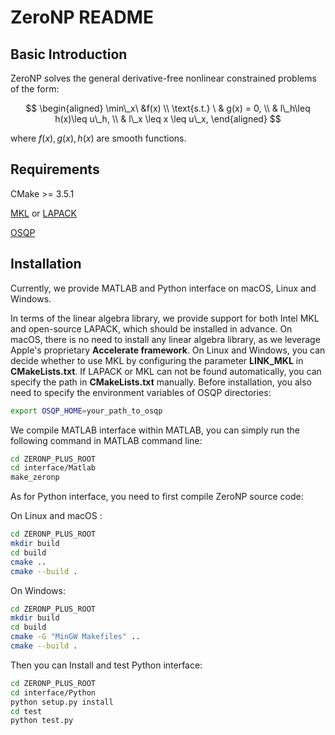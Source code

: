 #  ZeroNP README
## Basic Introduction
ZeroNP solves the general derivative-free nonlinear constrained problems of the form:

$$
\begin{aligned}
    \min\_x\ &f(x) \\ 
    \text{s.t.} \ & g(x) = 0, \\
                  & l\_h\leq h(x)\leq u\_h, \\
                  & l\_x \leq x \leq u\_x,
\end{aligned}
$$

where $f(x),g(x),h(x)$ are smooth functions.

## Requirements

CMake  >= 3.5.1

[MKL](https://www.intel.com/content/www/us/en/developer/tools/oneapi/onemkl-download.html) or [LAPACK](https://netlib.org/lapack/explore-html/index.html)  

[OSQP](https://osqp.org)

## Installation

Currently, we provide MATLAB and Python interface on macOS, Linux and Windows. 

In terms of the linear algebra library, we provide support for both Intel MKL and open-source LAPACK, which should be installed in advance. On macOS, there is no need to install any linear algebra library, as we leverage Apple's proprietary **Accelerate framework**. On Linux and Windows, you can decide whether to use MKL by configuring the parameter **LINK_MKL** in **CMakeLists.txt**. If LAPACK or MKL can not be found automatically, you can specify the path in **CMakeLists.txt** manually. Before installation, you also need to specify the environment variables of OSQP directories:

```bash
export OSQP_HOME=your_path_to_osqp
```

We compile MATLAB interface within MATLAB, you can simply run the following command in MATLAB command line:

```bash
cd ZERONP_PLUS_ROOT
cd interface/Matlab
make_zeronp
```

As for Python interface, you need to first compile ZeroNP source code:

On Linux and macOS :

```bash
cd ZERONP_PLUS_ROOT
mkdir build
cd build
cmake ..
cmake --build .
```

On Windows:

```bash
cd ZERONP_PLUS_ROOT
mkdir build
cd build
cmake -G "MinGW Makefiles" ..
cmake --build .
```

Then you can Install and test Python interface:

```bash
cd ZERONP_PLUS_ROOT
cd interface/Python
python setup.py install
cd test
python test.py
```
